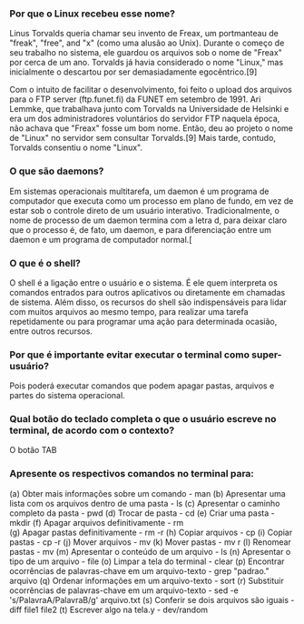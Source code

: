 ### Por que o Linux recebeu esse nome?
Linus Torvalds queria chamar seu invento de Freax, um portmanteau de "freak", "free", and "x" (como uma alusão ao Unix). Durante o começo de seu trabalho no sistema, ele guardou os arquivos sob o nome de "Freax" por cerca de um ano. Torvalds já havia considerado o nome "Linux," mas inicialmente o descartou por ser demasiadamente egocêntrico.[9]

Com o intuito de facilitar o desenvolvimento, foi feito o upload dos arquivos para o FTP server (ftp.funet.fi) da FUNET em setembro de 1991. Ari Lemmke, que trabalhava junto com Torvalds na Universidade de Helsinki e era um dos administradores voluntários do servidor FTP naquela época, não achava que "Freax" fosse um bom nome. Então, deu ao projeto o nome de "Linux" no servidor sem consultar Torvalds.[9] Mais tarde, contudo, Torvalds consentiu o nome "Linux".

### O que são daemons?
Em sistemas operacionais multitarefa, um daemon é um programa de computador que executa como um processo em plano de fundo, em vez de estar sob o controle direto de um usuário interativo. Tradicionalmente, o nome de processo de um daemon termina com a letra d, para deixar claro que o processo é, de fato, um daemon, e para diferenciação entre um daemon e um programa de computador normal.[

### O que é o shell? 
O shell é a ligação entre o usuário e o sistema. É ele quem interpreta os comandos entrados para outros aplicativos ou diretamente em chamadas de sistema. Além disso, os recursos do shell são indispensáveis para lidar com muitos arquivos ao mesmo tempo, para realizar uma tarefa repetidamente ou para programar uma ação para determinada ocasião, entre outros recursos. 

### Por que é importante evitar executar o terminal como super-usuário?
Pois poderá executar comandos que podem apagar pastas, arquivos e partes do sistema operacional.

### Qual botão do teclado completa o que o usuário escreve no terminal, de acordo com o contexto?
O botão TAB

### Apresente os respectivos comandos no terminal para: 
(a) Obter mais informações sobre um comando - man
(b) Apresentar uma lista com os arquivos dentro de uma pasta - ls 
(c) Apresentar o caminho completo da pasta - pwd
(d) Trocar de pasta - cd
(e) Criar uma pasta - mkdir 
(f) Apagar arquivos definitivamente - rm  
(g) Apagar pastas definitivamente - rm -r
(h) Copiar arquivos - cp
(i) Copiar pastas - cp -r
(j) Mover arquivos - mv
(k) Mover pastas - mv r
(l) Renomear pastas - mv
(m) Apresentar o conteúdo de um arquivo - ls
(n) Apresentar o tipo de um arquivo - file
(o) Limpar a tela do terminal - clear
(p) Encontrar ocorrências de palavras-chave em um arquivo-texto - grep "padrao." arquivo 
(q) Ordenar informações em um arquivo-texto - sort
(r) Substituir ocorrências de palavras-chave em um arquivo-texto - sed -e 's/PalavraA/PalavraB/g' arquivo.txt 
(s) Conferir se dois arquivos são iguais - diff file1 file2
(t) Escrever algo na tela.y - dev/random